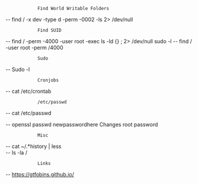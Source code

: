 				Find World Writable Folders
-- find / -x dev -type d -perm -0002 -ls 2> /dev/null


				Find SUID
-- find / -perm -4000 -user root -exec ls -ld {} \; 2> /dev/null sudo -l
-- find / -user root -perm /4000

				Sudo
-- Sudo -l

				Cronjobs
-- cat /etc/crontab								

				/etc/passwd
-- cat /etc/passwd

-- openssl passwd newpasswordhere		Changes root password

				Misc
-- cat ~/.*history | less						
-- ls -la /									

				Links
-- https://gtfobins.github.io/
